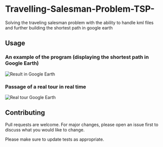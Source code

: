 # Travelling-Salesman-Problem-TSP-
Solving the traveling salesman problem with the ability to handle kml files and further building the shortest path in google earth

## Usage

### An example of the program (displaying the shortest path in Google Earth)

![Result in Google Earth](https://github.com/Prroffessorr/Travelling-Salesman-Problem-TSP-/blob/master/img/1.PNG)

### Passage of a real tour in real time

![Real tour Google Earth](https://github.com/Prroffessorr/Travelling-Salesman-Problem-TSP-/blob/master/img/2.PNG)

## Contributing
Pull requests are welcome. For major changes, please open an issue first to discuss what you would like to change.

Please make sure to update tests as appropriate.


